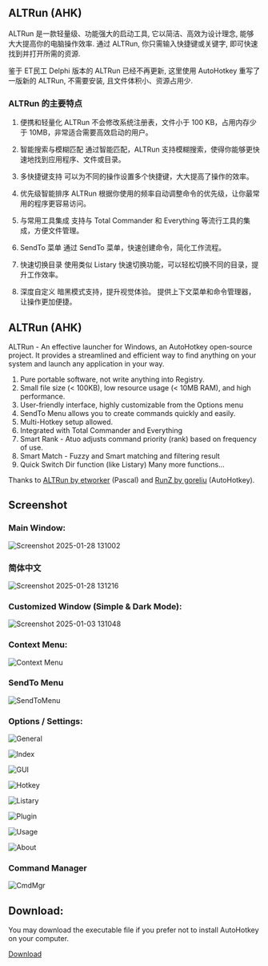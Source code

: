 ## ALTRun (AHK)
ALTRun 是一款轻量级、功能强大的启动工具, 它以简洁、高效为设计理念, 能够大大提高你的电脑操作效率. 通过 ALTRun, 你只需输入快捷键或关键字, 即可快速找到并打开所需的资源.

鉴于 ET民工 Delphi 版本的 ALTRun 已经不再更新, 这里使用 AutoHotkey 重写了一版新的 ALTRun, 不需要安装, 且文件体积小、资源占用少.

### ALTRun 的主要特点
1. 便携和轻量化
ALTRun 不会修改系统注册表，文件小于 100 KB，占用内存少于 10MB，非常适合需要高效启动的用户。

2. 智能搜索与模糊匹配
通过智能匹配，ALTRun 支持模糊搜索，使得你能够更快速地找到应用程序、文件或目录。

3. 多快捷键支持
可以为不同的操作设置多个快捷键，大大提高了操作的效率。

4. 优先级智能排序
ALTRun 根据你使用的频率自动调整命令的优先级，让你最常用的程序更容易访问。

5. 与常用工具集成
支持与 Total Commander 和 Everything 等流行工具的集成，方便文件管理。

6. SendTo 菜单
通过 SendTo 菜单，快速创建命令，简化工作流程。

7. 快速切换目录
使用类似 Listary 快速切换功能，可以轻松切换不同的目录，提升工作效率。

8. 深度自定义
暗黑模式支持，提升视觉体验。
提供上下文菜单和命令管理器，让操作更加便捷。

## ALTRun (AHK)
ALTRun - An effective launcher for Windows, an AutoHotkey open-source project.
It provides a streamlined and efficient way to find anything on your system and launch any application in your way. 

1. Pure portable software, not write anything into Registry.
2. Small file size (< 100KB), low resource usage (< 10MB RAM), and high performance.
3. User-friendly interface, highly customizable from the Options menu
4. SendTo Menu allows you to create commands quickly and easily.
5. Multi-Hotkey setup allowed.
6. Integrated with Total Commander and Everything
7. Smart Rank - Atuo adjusts command priority (rank) based on frequency of use.
8. Smart Match - Fuzzy and Smart matching and filtering result
9. Quick Switch Dir function (like Listary)
   Many more functions...

Thanks to [ALTRun by etworker](https://github.com/etworker/ALTRun) (Pascal) and [RunZ by goreliu](https://github.com/goreliu/runz) (AutoHotkey).

## Screenshot

### Main Window:
![Screenshot 2025-01-28 131002](https://github.com/user-attachments/assets/f49ec678-7adf-4403-818c-7a55bd4e47cf)


### 简体中文
![Screenshot 2025-01-28 131216](https://github.com/user-attachments/assets/d3149895-3b69-4a3b-8276-f3feaf0ec1b5)


### Customized Window (Simple & Dark Mode):
![Screenshot 2025-01-03 131048](https://github.com/user-attachments/assets/1c650c99-7dbb-40d5-b0d8-32c584166d7c)

### Context Menu:
![Context Menu](https://github.com/user-attachments/assets/84d3ddde-ccfa-4e8b-a4d5-a66b80b952e7)

### SendTo Menu
![SendToMenu](https://github.com/user-attachments/assets/0f972701-0719-4edc-a464-fbaff411c472)

### Options / Settings:
![General](https://github.com/user-attachments/assets/1246bfd1-5244-4dd7-ad9c-394cf30c91a7)

![Index](https://github.com/user-attachments/assets/85d655ef-2b96-4b7a-96c8-810fbd470a05)

![GUI](https://github.com/user-attachments/assets/66c938c6-7b3a-4f97-977b-10a76a1d34a5)

![Hotkey](https://github.com/user-attachments/assets/f4e31c15-2100-4bd5-b5aa-06113f283446)

![Listary](https://github.com/user-attachments/assets/ac6f68da-df96-4401-ac9d-6698c3d09bcc)

![Plugin](https://github.com/user-attachments/assets/58333568-98a2-4331-be57-8a504b0551cb)

![Usage](https://github.com/user-attachments/assets/1ec261e0-9bc9-45ac-9e53-26dd9e086951)

![About](https://github.com/user-attachments/assets/f36e80a4-ba5e-4d3a-aa25-478dc62ef08a)

### Command Manager
![CmdMgr](https://github.com/user-attachments/assets/224f601b-e4d7-430c-ac96-19df3e29f69d)

## Download:

You may download the executable file if you prefer not to install AutoHotkey on your computer.

[Download](https://github.com/zhugecaomao/ALTRun/releases)
